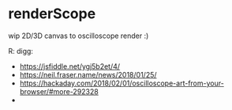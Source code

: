 # renderScope
wip 2D/3D canvas to oscilloscope render :)

R: digg:
- https://jsfiddle.net/ygj5b2et/4/
- https://neil.fraser.name/news/2018/01/25/
- https://hackaday.com/2018/02/01/oscilloscope-art-from-your-browser/#more-292328
-
